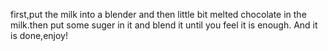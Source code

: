 first,put the milk into a blender and then little bit melted chocolate in the milk.then put some suger in it 
and blend it until you feel it is enough. And it is done,enjoy!